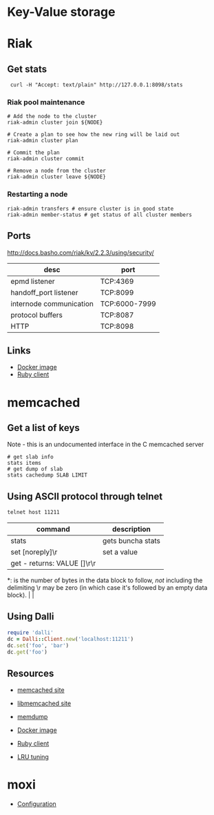 # Key-Value storage
# Riak

## Get stats

	 curl -H "Accept: text/plain" http://127.0.0.1:8098/stats

### Riak pool maintenance
	# Add the node to the cluster
	riak-admin cluster join ${NODE}
	
	# Create a plan to see how the new ring will be laid out
	riak-admin cluster plan
	
	# Commit the plan
	riak-admin cluster commit
	
	# Remove a node from the cluster
	riak-admin cluster leave ${NODE}

### Restarting a node
	riak-admin transfers # ensure cluster is in good state
	riak-admin member-status # get status of all cluster members

## Ports

<http://docs.basho.com/riak/kv/2.2.3/using/security/>

desc                    | port
---                     | ---
epmd listener           | TCP:4369
handoff_port listener   | TCP:8099
internode communication | TCP:6000-7999
protocol buffers        | TCP:8087
HTTP                    | TCP:8098

## Links

* [Docker image](https://hub.docker.com/r/basho/riak-kv)
* [Ruby client](https://github.com/basho/riak-ruby-client)
# memcached

## Get a list of keys

Note - this is an undocumented interface in the C memcached server

```
# get slab info
stats items
# get dump of slab
stats cachedump SLAB LIMIT
```

## Using ASCII protocol through telnet

```bash
telnet host 11211
```

command                                                                                                                                                                    | description
---                                                                                                                                                                        | ---
stats                                                                                                                                                                      | gets buncha stats
set <key> <flags> <exptime> <bytes> [noreply]\r                                                                                                                            | set a value
get <key> - returns: VALUE <key> <flags> <bytes> [<cas unique>]\r<data block>\r                                                                                            |  |


\*:<bytes> is the number of bytes in the data block to follow, *not* including the delimiting \r <bytes> may be zero (in which case it's followed by an empty data block). |  |

## Using Dalli

```ruby
require 'dalli'
dc = Dalli::Client.new('localhost:11211')
dc.set('foo', 'bar')
dc.get('foo')
```

## Resources

* [memcached site](http://memcached.org/)
* [libmemcached site](http://libmemcached.org/)
* [memdump](http://docs.libmemcached.org/bin/memdump.html)
* [Docker image](https://hub.docker.com/_/memcached)
* [Ruby client](https://github.com/petergoldstein/dalli)

* [LRU tuning](https://memcached.org/blog/modern-lru/)


# moxi

* [Configuration](https://github.com/steveyen/moxi/blob/master/doc/moxi/configuration.org)


